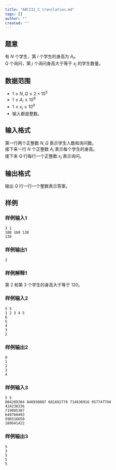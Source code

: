 ```yaml
---
title: "ABC231_C_translation.md"
tags: []
author: ""
created: ""
---
```


## 题意

有 $N$ 个学生，第 $i$ 个学生的身高为 $A_i$。  
$Q$ 个询问，第 $j$ 个询问身高大于等于 $x_j$ 的学生数量。

## 数据范围

- $1 \le N,Q \le 2 \times 10^5$
- $1 \le A_i \le 10^9$
- $1 \le x_j \le 10^9$
- 输入都是整数。 

## 输入格式

第一行两个正整数 $N,Q$ 表示学生人数和询问数。  
接下来一行 $N$ 个正整数 $A_i$ 表示每个学生的身高。  
接下来 $Q$ 行每行一个正整数 $x_j$ 表示询问。

## 输出格式

输出 $Q$ 行一行一个整数表示答案。

## 样例

### 样例输入1

```plain
3 1
100 160 130
120

```

### 样例输出1

```plain
2

```

### 样例解释1

第 $2$ 和第 $3$ 个学生的身高大于等于 $120$。

### 样例输入2

```plain
5 5
1 2 3 4 5
6
5
4
3
2

```

### 样例输出2

```plain
0
1
2
3
4

```

### 样例输入3

```plain
5 5
804289384 846930887 681692778 714636916 957747794
424238336
719885387
649760493
596516650
189641422

```

### 样例输出3

```plain
5
3
5
5
5

```

